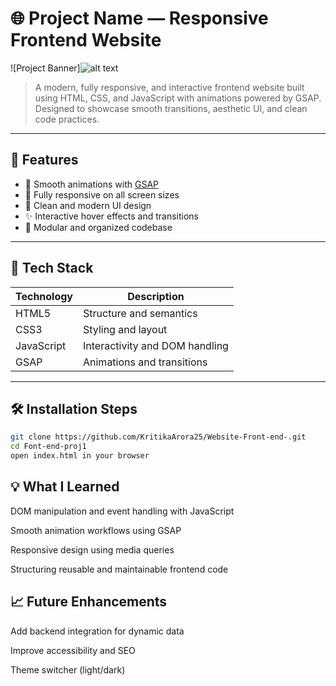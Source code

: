# 🌐 Project Name — Responsive Frontend Website

![Project Banner]![alt text](Website-Front-end-/Font-end-proj1/images/image.png)

> A modern, fully responsive, and interactive frontend website built using HTML, CSS, and JavaScript with animations powered by GSAP. Designed to showcase smooth transitions, aesthetic UI, and clean code practices.

---

## 📌 Features

- 🚀 Smooth animations with [GSAP](https://greensock.com/gsap/)
- 📱 Fully responsive on all screen sizes
- 🎨 Clean and modern UI design
- ✨ Interactive hover effects and transitions
- 📁 Modular and organized codebase

---

## 🔧 Tech Stack

| Technology | Description                     |
|------------|---------------------------------|
| HTML5      | Structure and semantics         |
| CSS3       | Styling and layout              |
| JavaScript | Interactivity and DOM handling  |
| GSAP       | Animations and transitions      |

---

## 🛠️ Installation Steps

```bash
git clone https://github.com/KritikaArora25/Website-Front-end-.git
cd Font-end-proj1
open index.html in your browser

```
## 💡 What I Learned

DOM manipulation and event handling with JavaScript

Smooth animation workflows using GSAP

Responsive design using media queries

Structuring reusable and maintainable frontend code

## 📈 Future Enhancements
Add backend integration for dynamic data

Improve accessibility and SEO

Theme switcher (light/dark)
